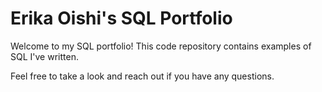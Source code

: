 # Erika Oishi's SQL Portfolio

Welcome to my SQL portfolio! This code repository contains examples of SQL I've written. 

Feel free to take a look and reach out if you have any questions.
